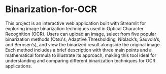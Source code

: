 # Binarization-for-OCR

This project is an interactive web application built with Streamlit for exploring image binarization techniques used in Optical Character Recognition (OCR). Users can upload an image, select from five popular binarization methods (Otsu's, Adaptive Thresholding, Niblack’s, Sauvola’s, and Bernsen’s), and view the binarized result alongside the original image. Each method includes a brief description with three main points and a mathematical formula to illustrate its approach, making this tool ideal for understanding and comparing different binarization techniques for OCR applications.
